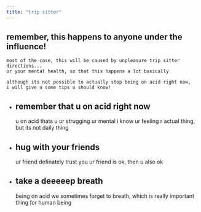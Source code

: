 ```yaml
---
title: "trip sitter"
---
```


## remember, this happens to anyone under the influence!
    most of the case, this will be caused by unpleasure trip sitter directions... 
    or your mental health, so that this happens a lot basically

    although its not possible to actually stop being on acid right now,
    i will give u some tips u should know!

- ## remember that u on acid right now
    u on acid thats u ur strugging ur mental
    i know ur feeling r actual thing, but its not daily thing

- ## hug with your friends
    ur friend definately trust you
    ur friend is ok, then u also ok

- ## take a deeeeep breath
    being on acid we sometimes forget to breath, which is really important thing for human being